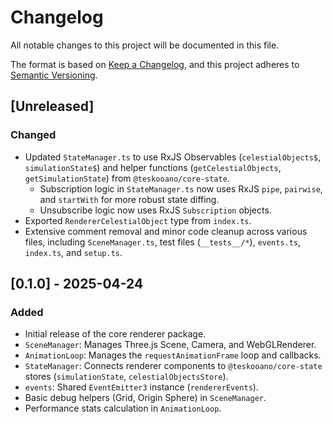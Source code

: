 # Changelog

All notable changes to this project will be documented in this file.

The format is based on [Keep a Changelog](https://keepachangelog.com/en/1.0.0/),
and this project adheres to [Semantic Versioning](https://semver.org/spec/v2.0.0.html).

## [Unreleased]

### Changed

- Updated `StateManager.ts` to use RxJS Observables (`celestialObjects$`, `simulationState$`) and helper functions (`getCelestialObjects`, `getSimulationState`) from `@teskooano/core-state`.
  - Subscription logic in `StateManager.ts` now uses RxJS `pipe`, `pairwise`, and `startWith` for more robust state diffing.
  - Unsubscribe logic now uses RxJS `Subscription` objects.
- Exported `RendererCelestialObject` type from `index.ts`.
- Extensive comment removal and minor code cleanup across various files, including `SceneManager.ts`, test files (`__tests__/*`), `events.ts`, `index.ts`, and `setup.ts`.

## [0.1.0] - 2025-04-24

### Added

- Initial release of the core renderer package.
- `SceneManager`: Manages Three.js Scene, Camera, and WebGLRenderer.
- `AnimationLoop`: Manages the `requestAnimationFrame` loop and callbacks.
- `StateManager`: Connects renderer components to `@teskooano/core-state` stores (`simulationState`, `celestialObjectsStore`).
- `events`: Shared `EventEmitter3` instance (`rendererEvents`).
- Basic debug helpers (Grid, Origin Sphere) in `SceneManager`.
- Performance stats calculation in `AnimationLoop`.
